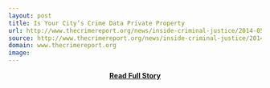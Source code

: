 ```yaml
---
layout: post
title: Is Your City’s Crime Data Private Property
url: http://www.thecrimereport.org/news/inside-criminal-justice/2014-05-is-your-citys-crime-data-private-property
source: http://www.thecrimereport.org/news/inside-criminal-justice/2014-05-is-your-citys-crime-data-private-property
domain: www.thecrimereport.org
image: 
---
```


<p></p>
<center><p><a href="http://www.thecrimereport.org/news/inside-criminal-justice/2014-05-is-your-citys-crime-data-private-property" style='padding:25px; font-sze:18px; font-weight: bold;'>Read Full Story</a></p></center>
